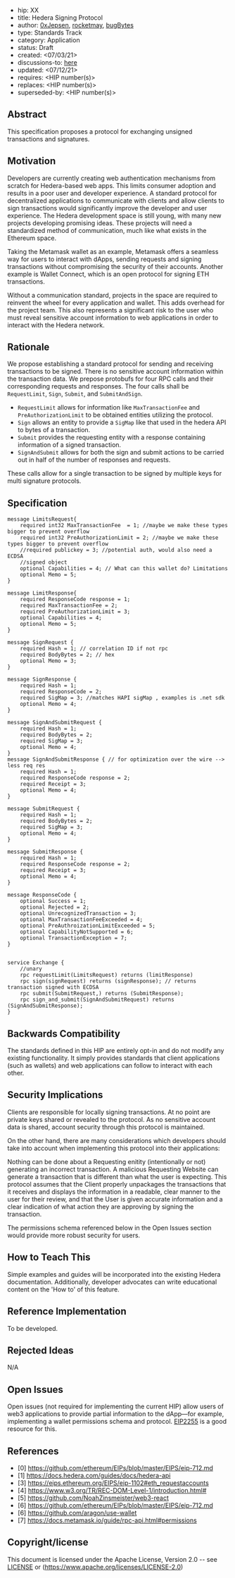 - hip: XX
- title: Hedera Signing Protocol
- author: [0xJepsen](https://github.com/0xJepsen), [rocketmay](https://github.com/rocketmay), [bugBytes](https://github.com/bugbytesinc)
- type: Standards Track
- category: Application
- status: Draft 
- created: <07/03/21>
- discussions-to: [here](https://github.com/hashgraph/hedera-improvement-proposal/discussions/98)
- updated: <07/12/21> 
- requires: <HIP number(s)>
- replaces: <HIP number(s)>
- superseded-by: <HIP number(s)>

## Abstract

This specification proposes a protocol for exchanging unsigned transactions and signatures.


## Motivation

Developers are currently creating web authentication mechanisms from scratch for Hedera-based web apps. This limits consumer adoption and results in a poor user and developer experience. A standard protocol for decentralized applications to communicate with clients and allow clients to sign transactions would significantly improve the developer and user experience. The Hedera development space is still young, with many new projects developing promising ideas. These projects will need a standardized method of communication, much like what exists in the Ethereum space.

Taking the Metamask wallet as an example, Metamask offers a seamless way for users to interact with dApps, sending requests and signing transactions without compromising the security of their accounts. Another example is Wallet Connect, which is an open protocol for signing ETH transactions.

Without a communication standard, projects in the space are required to reinvent the wheel for every application and wallet. This adds overhead for the project team. This also represents a significant risk to the user who must reveal sensitive account information to web applications in order to interact with the Hedera network.

## Rationale

We propose establishing a standard protocol for sending and receiving transactions to be signed. There is no sensitive account information within the transaction data. We prepose protobufs for four RPC calls and their corresponding requests and responses. The four calls shall be `RequestLimit`, `Sign`, `Submit`, and `SubmitAndSign`.  

* `RequestLimit` allows for information like `MaxTransactionFee` and `PreAuthorizationLimit` to be obtained entities utilizing the protocol. 
* `Sign` allows an entity to provide a `SigMap` like that used in the hedera API to bytes of a transaction. 
* `Submit` provides the requesting entity with a response containing information of a signed transaction. 
* `SignAndSubmit` allows for both the sign and submit actions to be carried out in half of the number of responses and requests. 

These calls allow for a single transaction to be signed by multiple keys for multi signature protocols.

## Specification

```
message LimitsRequest{
    required int32 MaxTransactionFee  = 1; //maybe we make these types bigger to prevent overflow
    required int32 PreAuthorizationLimit = 2; //maybe we make these types bigger to prevent overflow
    //required publickey = 3; //potential auth, would also need a ECDSA
    //signed object
    optional Capabilities = 4; // What can this wallet do? Limitations 
    optional Memo = 5;
}

message LimitResponse{
    required ResponseCode response = 1;
    required MaxTransactionFee = 2;
    required PreAuthorizationLimit = 3;
    optional Capabilities = 4;
    optional Memo = 5;
}

message SignRequest {
    required Hash = 1; // correlation ID if not rpc
    required BodyBytes = 2; // hex
    optional Memo = 3;
}

message SignResponse {
    required Hash = 1;
    required ResponseCode = 2;
    required SigMap = 3; //matches HAPI sigMap , examples is .net sdk
    optional Memo = 4;
}

message SignAndSubmitRequest {
    required Hash = 1;
    required BodyBytes = 2;
    required SigMap = 3;
    optional Memo = 4;
}
message SignAndSubmitResponse { // for optimization over the wire --> less req res
    required Hash = 1;
    required ResponseCode response = 2;
    required Receipt = 3;
    optional Memo = 4;
}

message SubmitRequest {
    required Hash = 1;
    required BodyBytes = 2;
    required SigMap = 3;
    optional Memo = 4;
}

message SubmitResponse {
    required Hash = 1;
    required ResponseCode response = 2;
    required Receipt = 3;
    optional Memo = 4;
}

message ResponseCode {
    optional Success = 1;
    optional Rejected = 2;
    optional UnrecognizedTransaction = 3;
    optional MaxTransactionFeeExceeded = 4;
    optional PreAuthroizationLimitExceeded = 5;
    optional CapabilityNotSupported = 6;
    optional TransactionException = 7;
}


service Exchange {
    //unary
    rpc requestLimit(LimitsRequest) returns (limitResponse)
    rpc sign(signRequest) returns (signResponse); // returns transaction signed with ECDSA
    rpc submit(SubmitRequest,) returns (SubmitResponse);
    rpc sign_and_submit(SignAndSubmitRequest) returns (SignAndSubmitResponse);
}
```



## Backwards Compatibility

The standards defined in this HIP are entirely opt-in and do not modify any existing functionality. It simply provides standards that client applications (such as wallets) and web applications can follow to interact with each other.

## Security Implications

Clients are responsible for locally signing transactions. At no point are private keys shared or revealed to the protocol. As no sensitive account data is shared, account security through this protocol is maintained.

On the other hand, there are many considerations which developers should take into account when implementing this protocol into their applications:

Nothing can be done about a Requesting enitity (intentionally or not) generating an incorrect transaction. A malicious Requesting Website can generate a transaction that is different than what the user is expecting. This protocol assumes that the Client properly unpackages the transactions that it receives and displays the information in a readable, clear manner to the user for their review, and that the User is given accurate information and a clear indication of what action they are approving by signing the transaction.

The permissions schema referenced below in the Open Issues section would provide more robust security for users.

## How to Teach This

Simple examples and guides will be incorporated into the existing Hedera documentation. Additionally, developer advocates can write educational content on the 'How to' of this feature. 

## Reference Implementation

To be developed.

## Rejected Ideas

N/A

## Open Issues

Open issues (not required for implementing the current HIP) allow users of web3 applications to provide partial information to the dApp—for example, implementing a wallet permissions schema and protocol. [EIP2255](https://eips.ethereum.org/EIPS/eip-2255) is a good resource for this.

## References

- [0] https://github.com/ethereum/EIPs/blob/master/EIPS/eip-712.md
- [1] https://docs.hedera.com/guides/docs/hedera-api
- [3] https://eips.ethereum.org/EIPS/eip-1102#eth_requestaccounts
- [4] https://www.w3.org/TR/REC-DOM-Level-1/introduction.html#
- [5] https://github.com/NoahZinsmeister/web3-react
- [6] https://github.com/ethereum/EIPs/blob/master/EIPS/eip-712.md
- [6] https://github.com/aragon/use-wallet
- [7] https://docs.metamask.io/guide/rpc-api.html#permissions

## Copyright/license

This document is licensed under the Apache License, Version 2.0 -- see [LICENSE](../LICENSE) or (https://www.apache.org/licenses/LICENSE-2.0)
